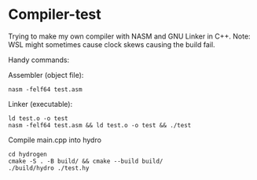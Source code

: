 # Compiler-test

Trying to make my own compiler with NASM and GNU Linker in C++. Note: WSL might sometimes cause clock skews causing the build fail.

Handy commands:

Assembler (object file):

```
nasm -felf64 test.asm
```

Linker (executable):

```
ld test.o -o test
nasm -felf64 test.asm && ld test.o -o test && ./test
```

Compile main.cpp into hydro

```
cd hydrogen
cmake -S . -B build/ && cmake --build build/
./build/hydro ./test.hy
```
